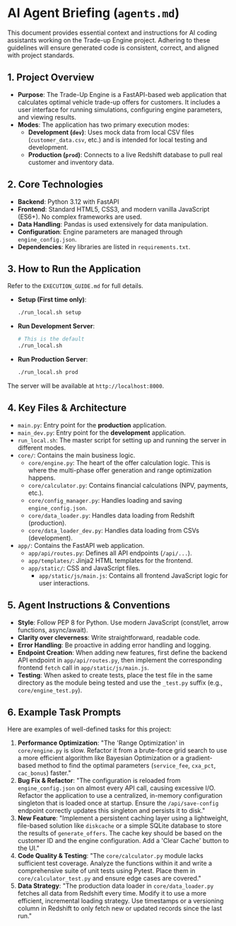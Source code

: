 # AI Agent Briefing (`agents.md`)

This document provides essential context and instructions for AI coding assistants working on the Trade-up Engine project. Adhering to these guidelines will ensure generated code is consistent, correct, and aligned with project standards.

## 1. Project Overview

- **Purpose**: The Trade-Up Engine is a FastAPI-based web application that calculates optimal vehicle trade-up offers for customers. It includes a user interface for running simulations, configuring engine parameters, and viewing results.
- **Modes**: The application has two primary execution modes:
    - **Development (`dev`)**: Uses mock data from local CSV files (`customer_data.csv`, etc.) and is intended for local testing and development.
    - **Production (`prod`)**: Connects to a live Redshift database to pull real customer and inventory data.

## 2. Core Technologies

- **Backend**: Python 3.12 with FastAPI
- **Frontend**: Standard HTML5, CSS3, and modern vanilla JavaScript (ES6+). No complex frameworks are used.
- **Data Handling**: Pandas is used extensively for data manipulation.
- **Configuration**: Engine parameters are managed through `engine_config.json`.
- **Dependencies**: Key libraries are listed in `requirements.txt`.

## 3. How to Run the Application

Refer to the `EXECUTION_GUIDE.md` for full details.

- **Setup (First time only)**:
  ```bash
  ./run_local.sh setup
  ```
- **Run Development Server**:
  ```bash
  # This is the default
  ./run_local.sh
  ```
- **Run Production Server**:
  ```bash
  ./run_local.sh prod
  ```
The server will be available at `http://localhost:8000`.

## 4. Key Files & Architecture

- `main.py`: Entry point for the **production** application.
- `main_dev.py`: Entry point for the **development** application.
- `run_local.sh`: The master script for setting up and running the server in different modes.
- `core/`: Contains the main business logic.
    - `core/engine.py`: The heart of the offer calculation logic. This is where the multi-phase offer generation and range optimization happens.
    - `core/calculator.py`: Contains financial calculations (NPV, payments, etc.).
    - `core/config_manager.py`: Handles loading and saving `engine_config.json`.
    - `core/data_loader.py`: Handles data loading from Redshift (production).
    - `core/data_loader_dev.py`: Handles data loading from CSVs (development).
- `app/`: Contains the FastAPI web application.
    - `app/api/routes.py`: Defines all API endpoints (`/api/...`).
    - `app/templates/`: Jinja2 HTML templates for the frontend.
    - `app/static/`: CSS and JavaScript files.
        - `app/static/js/main.js`: Contains all frontend JavaScript logic for user interactions.

## 5. Agent Instructions & Conventions

- **Style**: Follow PEP 8 for Python. Use modern JavaScript (const/let, arrow functions, async/await).
- **Clarity over cleverness**: Write straightforward, readable code.
- **Error Handling**: Be proactive in adding error handling and logging.
- **Endpoint Creation**: When adding new features, first define the backend API endpoint in `app/api/routes.py`, then implement the corresponding frontend `fetch` call in `app/static/js/main.js`.
- **Testing**: When asked to create tests, place the test file in the same directory as the module being tested and use the `_test.py` suffix (e.g., `core/engine_test.py`).

## 6. Example Task Prompts

Here are examples of well-defined tasks for this project:

1.  **Performance Optimization**: "The 'Range Optimization' in `core/engine.py` is slow. Refactor it from a brute-force grid search to use a more efficient algorithm like Bayesian Optimization or a gradient-based method to find the optimal parameters (`service_fee`, `cxa_pct`, `cac_bonus`) faster."
2.  **Bug Fix & Refactor**: "The configuration is reloaded from `engine_config.json` on almost every API call, causing excessive I/O. Refactor the application to use a centralized, in-memory configuration singleton that is loaded once at startup. Ensure the `/api/save-config` endpoint correctly updates this singleton and persists it to disk."
3.  **New Feature**: "Implement a persistent caching layer using a lightweight, file-based solution like `diskcache` or a simple SQLite database to store the results of `generate_offers`. The cache key should be based on the customer ID and the engine configuration. Add a 'Clear Cache' button to the UI."
4.  **Code Quality & Testing**: "The `core/calculator.py` module lacks sufficient test coverage. Analyze the functions within it and write a comprehensive suite of unit tests using Pytest. Place them in `core/calculator_test.py` and ensure edge cases are covered."
5.  **Data Strategy**: "The production data loader in `core/data_loader.py` fetches all data from Redshift every time. Modify it to use a more efficient, incremental loading strategy. Use timestamps or a versioning column in Redshift to only fetch new or updated records since the last run."